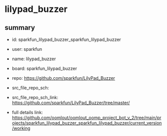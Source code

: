 # lilypad_buzzer
 
## summary 
* id: sparkfun_lilypad_buzzer_sparkfun_lilypad_buzzer
* user: sparkfun
* name: lilypad_buzzer
* board: sparkfun_lilypad_buzzer
* repo: https://github.com/sparkfun/LilyPad_Buzzer



* src_file_repo_sch: 
* src_file_repo_sch_link: https://github.com/sparkfun/LilyPad_Buzzer/tree/master/
* full details link: https://github.com/oomlout/oomlout_oomp_project_bot_v_2/tree/main/projects/sparkfun_lilypad_buzzer_sparkfun_lilypad_buzzer/current_version/working  







